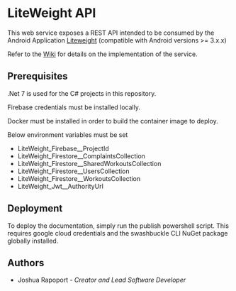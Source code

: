# LiteWeight API

This web service exposes a REST API intended to be consumed by the Android Application [Liteweight](https://github.com/joshrap67/LiteWeight) (compatible with Android versions >= 3.x.x)

Refer to the [Wiki](https://github.com/joshrap67/LiteWeightApi/wiki) for details on the implementation of the service.

## Prerequisites

.Net 7 is used for the C# projects in this repository.

Firebase credentials must be installed locally.

Docker must be installed in order to build the container image to deploy.

Below environment variables must be set

- LiteWeight_Firebase__ProjectId
- LiteWeight_Firestore__ComplaintsCollection
- LiteWeight_Firestore__SharedWorkoutsCollection
- LiteWeight_Firestore__UsersCollection
- LiteWeight_Firestore__WorkoutsCollection
- LiteWeight_Jwt__AuthorityUrl


## Deployment

To deploy the documentation, simply run the publish powershell script. This requires google cloud credentials and the swashbuckle CLI NuGet package globally installed.

## Authors

- Joshua Rapoport - *Creator and Lead Software Developer*
